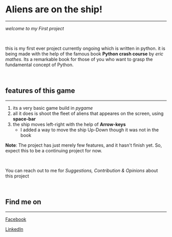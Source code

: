 # Aliens are on the ship!
---
_welcome to my First project_


<br>

this is my first ever project currently ongoing which is written in python. it is being made with the help of the famous book __Python crash course__ by 
 _eric mathes_. Its a remarkable book for those of you who want to grasp the fundamental concept of Python.

 <br>

 ## features of this game
 ----
 


 1. its a very basic game build in _pygame_
 2. all it does is shoot the fleet of aliens that appeares on the screen, using __space-bar__
 3. the ship moves left-right with the help of __Arrow-keys__
     - I added a way to move the ship Up-Down though it was not in the book


__Note__: The project has just merely few features, and it hasn't finish yet. So, expect this to be a continuing project for now.


<br>

You can reach out to me for _Suggestions, Contribution & Opinions_ about this project

<br>

## Find me on
---
[Facebook](Nafiz)
<br>

[LinkedIn](Linkedin)



[Nafiz]: https://www.facebook.com/Nafizibnabdussaboor/

[linkedin]: https://www.linkedin.com/in/nafiz-imtiaz-b570211b2/